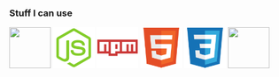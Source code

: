 ### Stuff I can use
<img src="https://discordapp.com/channels/681882711945641997/743817386792058971/759739059601408050" height="75px" width="75px"> <img src="https://raw.githubusercontent.com/devicons/devicon/master/icons/nodejs/nodejs-original.svg"  height="75px" width="75px"> <img src="https://raw.githubusercontent.com/devicons/devicon/2809b567852a4648062a2d3e7c1c531367458c0b/icons/npm/npm-original-wordmark.svg"  height="75px" width="75px"> <img src="https://raw.githubusercontent.com/devicons/devicon/2809b567852a4648062a2d3e7c1c531367458c0b/icons/html5/html5-original.svg"  height="75px" width="75px"> <img src="https://raw.githubusercontent.com/devicons/devicon/2809b567852a4648062a2d3e7c1c531367458c0b/icons/css3/css3-original.svg"  height="75px" width="75px"> <img src="https://camo.githubusercontent.com/af190b2e7e446b64ba818af6f441a54f3883d0d9a45e41b5b9c7d32a325a56a7/68747470733a2f2f7777772e6672656569636f6e73706e672e636f6d2f75706c6f6164732f706f7765727368656c6c2d69636f6e2d332e706e67"  height="75px" width="75px">
